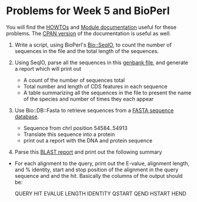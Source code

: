 Problems for Week 5 and BioPerl
===============================

You will find the [HOWTOs](http://www.bioperl.org/wiki/HOWTOs) and [Module documentation](http://doc.bioperl.org/bioperl-live/) useful for these problems. The [CPAN version](http://search.cpan.org/~cjfields/BioPerl-1.6.901/) of the documentation is useful as well.

1. Write a script, using BioPerl's [Bio::SeqIO](http://search.cpan.org/~cjfields/BioPerl-1.6.901/Bio/SeqIO.pm), to count the number of sequences in the file and the total length of the sequences. 

2. Using SeqIO, parse all the sequences in this [genbank file](../data/sample_seqs.gbk), and generate a report which will print out
    * A count of the number of sequences total
    * Total number and length of CDS features in each sequence
    * A table summarizing all the sequences in the file to present the name of the species and number of times they each appear 

3. Use Bio::DB::Fasta to retrieve sequences from a [FASTA sequence database](../data/sacharomyces_cerevisiae_S288C.fa).

   * Sequence from chrI position 54584..54913
   * Translate this sequence into a protein
   * print out a report with the DNA and protein sequence

4. Parse this [BLAST report](../data/actin-vs-basidio.BLASTP) and print out the following summary

  * For each alignment to the query, print out the E-value, alignment length, and % identity,
    start and stop position of the alignment in the query sequence and and the hit.
    Basically the columns of the output should be:

    QUERY HIT EVALUE LENGTH IDENTITY QSTART QEND HSTART HEND
       

 
